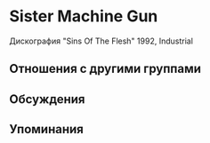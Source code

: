 # Sister Machine Gun

Дискография
"Sins Of The Flesh" 1992, Industrial

## Отношения с другими группами


## Обсуждения


## Упоминания

